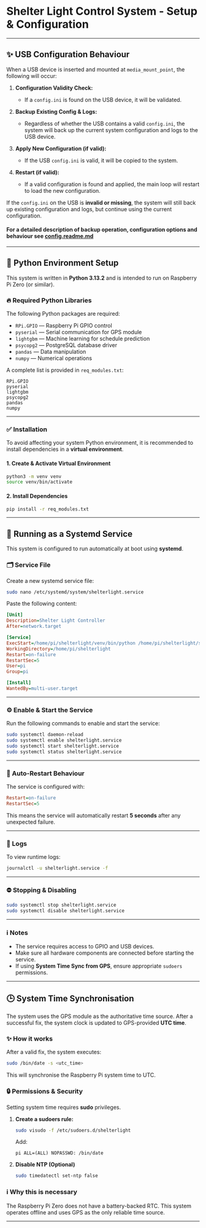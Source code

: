 # Shelter Light Control System - Setup & Configuration

---

## ✨ USB Configuration Behaviour

When a USB device is inserted and mounted at `media_mount_point`, the following will occur:

1. **Configuration Validity Check:**

   - If a `config.ini` is found on the USB device, it will be validated.

2. **Backup Existing Config & Logs:**

   - Regardless of whether the USB contains a valid `config.ini`, the system will back up the current system configuration and logs to the USB device.

3. **Apply New Configuration (if valid):**

   - If the USB `config.ini` is valid, it will be copied to the system.

4. **Restart (if valid):**

   - If a valid configuration is found and applied, the main loop will restart to load the new configuration.

If the `config.ini` on the USB is **invalid or missing**, the system will still back up existing configuration and logs, but continue using the current configuration.

#### For a detailed description of backup operation, configuration options and behaviour see [config.readme.md](./config.readme.md)

---

## 📂 Python Environment Setup

This system is written in **Python 3.13.2** and is intended to run on Raspberry Pi Zero (or similar).

### 🔥 Required Python Libraries

The following Python packages are required:

- `RPi.GPIO` — Raspberry Pi GPIO control
- `pyserial` — Serial communication for GPS module
- `lightgbm` — Machine learning for schedule prediction
- `psycopg2` — PostgreSQL database driver
- `pandas` — Data manipulation
- `numpy` — Numerical operations

A complete list is provided in `req_modules.txt`:

```
RPi.GPIO
pyserial
lightgbm
psycopg2
pandas
numpy
```

---

### ✅ Installation

To avoid affecting your system Python environment, it is recommended to install dependencies in a **virtual environment**.

#### 1. Create & Activate Virtual Environment

```bash
python3 -m venv venv
source venv/bin/activate
```

#### 2. Install Dependencies

```bash
pip install -r req_modules.txt
```

---

## 🚀 Running as a Systemd Service

This system is configured to run automatically at boot using **systemd**.

### 🗂️ Service File

Create a new systemd service file:

```bash
sudo nano /etc/systemd/system/shelterlight.service
```

Paste the following content:

```ini
[Unit]
Description=Shelter Light Controller
After=network.target

[Service]
ExecStart=/home/pi/shelterlight/venv/bin/python /home/pi/shelterlight/shelterlight.py
WorkingDirectory=/home/pi/shelterlight
Restart=on-failure
RestartSec=5
User=pi
Group=pi

[Install]
WantedBy=multi-user.target
```

---

### ⚙️ Enable & Start the Service

Run the following commands to enable and start the service:

```bash
sudo systemctl daemon-reload
sudo systemctl enable shelterlight.service
sudo systemctl start shelterlight.service
sudo systemctl status shelterlight.service
```

---

### 🔄 Auto-Restart Behaviour

The service is configured with:

```ini
Restart=on-failure
RestartSec=5
```

This means the service will automatically restart **5 seconds** after any unexpected failure.

---

### 📄 Logs

To view runtime logs:

```bash
journalctl -u shelterlight.service -f
```

---

### ⛔️ Stopping & Disabling

```bash
sudo systemctl stop shelterlight.service
sudo systemctl disable shelterlight.service
```

---

### ℹ️ Notes

- The service requires access to GPIO and USB devices.
- Make sure all hardware components are connected before starting the service.
- If using **System Time Sync from GPS**, ensure appropriate `sudoers` permissions.

---

## 🕒 System Time Synchronisation

The system uses the GPS module as the authoritative time source. After a successful fix, the system clock is updated to GPS-provided **UTC time**.

### ✨ How it works

After a valid fix, the system executes:

```bash
sudo /bin/date -s <utc_time>
```

This will synchronise the Raspberry Pi system time to UTC.

### 🔒 Permissions & Security

Setting system time requires **sudo** privileges.

1. **Create a sudoers rule:**
    ```bash
    sudo visudo -f /etc/sudoers.d/shelterlight
    ```
    Add:
    ```
    pi ALL=(ALL) NOPASSWD: /bin/date
    ```

2. **Disable NTP (Optional)**
    ```bash
    sudo timedatectl set-ntp false
    ```

### ℹ️ Why this is necessary

The Raspberry Pi Zero does not have a battery-backed RTC. This system operates offline and uses GPS as the only reliable time source.

---
